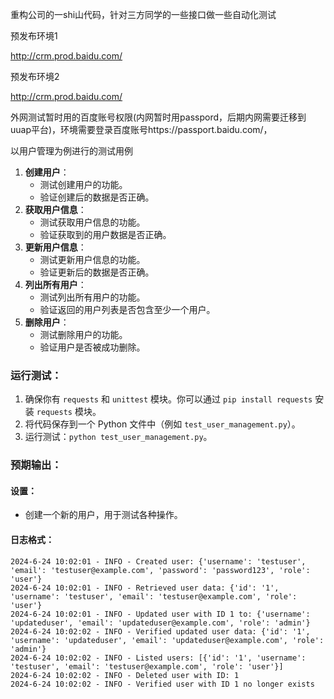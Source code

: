 

重构公司的一shi山代码，针对三方同学的一些接口做一些自动化测试

预发布环境1

http://crm.prod.baidu.com/

预发布环境2

http://crm.prod.baidu.com/



外网测试暂时用的百度账号权限(内网暂时用passpord，后期内网需要迁移到uuap平台)，环境需要登录百度账号https://passport.baidu.com/，



以用户管理为例进行的测试用例

1. **创建用户**：
   - 测试创建用户的功能。
   - 验证创建后的数据是否正确。
2. **获取用户信息**：
   - 测试获取用户信息的功能。
   - 验证获取到的用户数据是否正确。
3. **更新用户信息**：
   - 测试更新用户信息的功能。
   - 验证更新后的数据是否正确。
4. **列出所有用户**：
   - 测试列出所有用户的功能。
   - 验证返回的用户列表是否包含至少一个用户。
5. **删除用户**：
   - 测试删除用户的功能。
   - 验证用户是否被成功删除。

### 运行测试：

1. 确保你有 `requests` 和 `unittest` 模块。你可以通过 `pip install requests` 安装 `requests` 模块。
2. 将代码保存到一个 Python 文件中（例如 `test_user_management.py`）。
3. 运行测试：`python test_user_management.py`。

### 预期输出：

#### 设置：

- 创建一个新的用户，用于测试各种操作。

#### 日志格式：

```
2024-6-24 10:02:01 - INFO - Created user: {'username': 'testuser', 'email': 'testuser@example.com', 'password': 'password123', 'role': 'user'}
2024-6-24 10:02:01 - INFO - Retrieved user data: {'id': '1', 'username': 'testuser', 'email': 'testuser@example.com', 'role': 'user'}
2024-6-24 10:02:01 - INFO - Updated user with ID 1 to: {'username': 'updateduser', 'email': 'updateduser@example.com', 'role': 'admin'}
2024-6-24 10:02:02 - INFO - Verified updated user data: {'id': '1', 'username': 'updateduser', 'email': 'updateduser@example.com', 'role': 'admin'}
2024-6-24 10:02:02 - INFO - Listed users: [{'id': '1', 'username': 'testuser', 'email': 'testuser@example.com', 'role': 'user'}]
2024-6-24 10:02:02 - INFO - Deleted user with ID: 1
2024-6-24 10:02:02 - INFO - Verified user with ID 1 no longer exists
```

